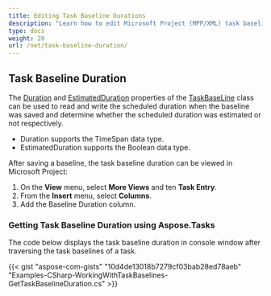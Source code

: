 ```yaml
---
title: Editing Task Baseline Durations
description: "Learn how to edit Microsoft Project (MPP/XML) task baseline durations using Aspose.Tasks for .NET."
type: docs
weight: 20
url: /net/task-baseline-duration/
---
```


## **Task Baseline Duration**
The [Duration](https://reference.aspose.com/tasks/net/aspose.tasks/taskbaseline/properties/duration) and [EstimatedDuration](https://reference.aspose.com/tasks/net/aspose.tasks/taskbaseline/properties/estimatedduration) properties of the [TaskBaseLine](https://reference.aspose.com/tasks/net/aspose.tasks/taskbaseline) class can be used to read and write the scheduled duration when the baseline was saved and determine whether the scheduled duration was estimated or not respectively.

- Duration supports the TimeSpan data type.
- EstimatedDuration supports the Boolean data type.

After saving a baseline, the task baseline duration can be viewed in Microsoft Project:

1. On the **View** menu, select **More Views** and ten **Task Entry**.
2. From the **Insert** menu, select **Columns**.
3. Add the Baseline Duration column.

### **Getting Task Baseline Duration using Aspose.Tasks**
The code below displays the task baseline duration in console window after traversing the task baselines of a task.

{{< gist "aspose-com-gists" "10d4de13018b7279cf03bab28ed78aeb" "Examples-CSharp-WorkingWithTaskBaselines-GetTaskBaselineDuration.cs" >}}
